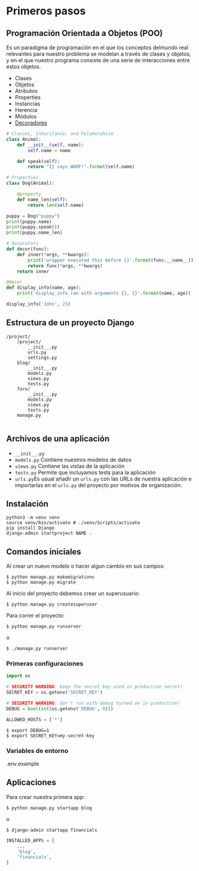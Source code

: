 # Primeros pasos
## Programación Orientada a Objetos (POO)

Es un paradigma de programación en el que los conceptos delmundo real relevantes para nuestro problema se modelan a través de clases y objetos, y en el que nuestro programa consiste de una serie de interacciones entre estos objetos.

- Clases
- Objetos
- Atributos
- Properties
- Instancias
- Herencia
- Módulos
- [Decoradores](https://realpython.com/primer-on-python-decorators/)

```py
# Classes, Inheritance, and Polymorphism
class Animal:
    def __init__(self, name):
        self.name = name

    def speak(self):
        return "{} says WOOF!".format(self.name)

# Properties
class Dog(Animal):

    @property
    def name_len(self):
        return len(self.name)

puppy = Dog("puppy")
print(puppy.name)
print(puppy.speak())
print(puppy.name_len)

# Decorators
def decor(func):
    def inner(*args, **kwargs):
        print('wrapper executed this before {}'.format(func.__name__))
        return func(*args, **kwargs)
    return inner

@decor
def display_info(name, age):
    print('display_info ran with arguments {}, {}'.format(name, age))

display_info('John', 25)
```

## Estructura de un proyecto Django

```
/project/
    /project/
        __init__.py
        urls.py
        settings.py
    blog/
        __init__.py
        models.py
        views.py
        tests.py
    foro/
        __init__.py
        models.py
        views.py
        tests.py
    manage.py
    
```

## Archivos de una aplicación

- `__init__.py`
- `models.py` Contiene nuestros modelos de datos
- `views.py` Contiene las vistas de la aplicación
- `tests.py` Permite que incluyamos tests para la aplicación
- `urls.py`Es usual añadir un `urls.py` con las URLs de nuestra aplicación e importarlas en el `urls.py` del proyecto por motivos de organización.

## Instalación

    python3 -m venv venv
    source venv/bin/activate # ./venv/Scripts/activate
    pip install Django
    django-admin startproject NAME .

## Comandos iniciales

Al crear un nuevo modelo o hacer algun cambio en sus campos:

    $ python manage.py makemigrations
    $ python manage.py migrate

Al inicio del proyecto debemos crear un superusuario:

    $ python manage.py createsuperuser

Para correr el proyecto:

    $ python manage.py runserver

o

    $ ./manage.py runserver

### Primeras configuraciones

```py
import os

# SECURITY WARNING: keep the secret key used in production secret!
SECRET_KEY = os.getenv('SECRET_KEY')

# SECURITY WARNING: don't run with debug turned on in production!
DEBUG = bool(int(os.getenv('DEBUG', 0)))

ALLOWED_HOSTS = ['*']
```

    $ export DEBUG=1
    $ export SECRET_KEY=my-secret-key

### Variables de entorno

.env.example

## Aplicaciones

Para crear nuestra primera app:

    $ python manage.py startapp blog

o

    $ django-admin startapp financials

```py
INSTALLED_APPS = [
    ...
    'blog',
    'financials',
]
```
